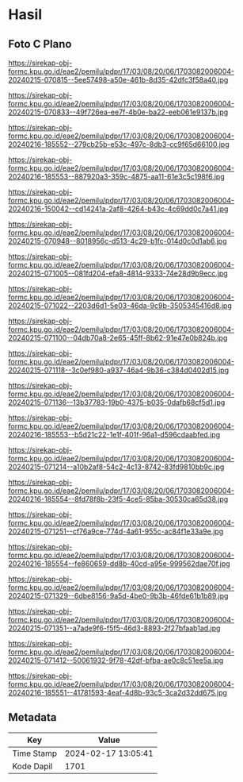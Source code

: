 # Hasil

## Foto C Plano

https://sirekap-obj-formc.kpu.go.id/eae2/pemilu/pdpr/17/03/08/20/06/1703082006004-20240215-070815--5ee57498-a50e-461b-8d35-42dfc3f58a40.jpg

https://sirekap-obj-formc.kpu.go.id/eae2/pemilu/pdpr/17/03/08/20/06/1703082006004-20240215-070833--49f726ea-ee7f-4b0e-ba22-eeb061e9137b.jpg

https://sirekap-obj-formc.kpu.go.id/eae2/pemilu/pdpr/17/03/08/20/06/1703082006004-20240216-185552--279cb25b-e53c-497c-8db3-cc9f65d66100.jpg

https://sirekap-obj-formc.kpu.go.id/eae2/pemilu/pdpr/17/03/08/20/06/1703082006004-20240216-185553--887920a3-359c-4875-aa11-61e3c5c198f6.jpg

https://sirekap-obj-formc.kpu.go.id/eae2/pemilu/pdpr/17/03/08/20/06/1703082006004-20240216-150042--cd14241a-2af8-4264-b43c-4c69dd0c7a41.jpg

https://sirekap-obj-formc.kpu.go.id/eae2/pemilu/pdpr/17/03/08/20/06/1703082006004-20240215-070948--8018956c-d513-4c29-b1fc-014d0c0d1ab6.jpg

https://sirekap-obj-formc.kpu.go.id/eae2/pemilu/pdpr/17/03/08/20/06/1703082006004-20240215-071005--081fd204-efa8-4814-9333-74e28d9b9ecc.jpg

https://sirekap-obj-formc.kpu.go.id/eae2/pemilu/pdpr/17/03/08/20/06/1703082006004-20240215-071022--2203d6d1-5e03-46da-9c9b-3505345416d8.jpg

https://sirekap-obj-formc.kpu.go.id/eae2/pemilu/pdpr/17/03/08/20/06/1703082006004-20240215-071100--04db70a8-2e65-45ff-8b62-91e47e0b824b.jpg

https://sirekap-obj-formc.kpu.go.id/eae2/pemilu/pdpr/17/03/08/20/06/1703082006004-20240215-071118--3c0ef980-a937-46a4-9b36-c384d0402d15.jpg

https://sirekap-obj-formc.kpu.go.id/eae2/pemilu/pdpr/17/03/08/20/06/1703082006004-20240215-071136--13b37783-19b0-4375-b035-0dafb68cf5d1.jpg

https://sirekap-obj-formc.kpu.go.id/eae2/pemilu/pdpr/17/03/08/20/06/1703082006004-20240216-185553--b5d21c22-1e1f-401f-96a1-d596cdaabfed.jpg

https://sirekap-obj-formc.kpu.go.id/eae2/pemilu/pdpr/17/03/08/20/06/1703082006004-20240215-071214--a10b2af8-54c2-4c13-8742-83fd9810bb9c.jpg

https://sirekap-obj-formc.kpu.go.id/eae2/pemilu/pdpr/17/03/08/20/06/1703082006004-20240216-185554--8fd78f8b-23f5-4ce5-85ba-30530ca65d38.jpg

https://sirekap-obj-formc.kpu.go.id/eae2/pemilu/pdpr/17/03/08/20/06/1703082006004-20240215-071251--cf76a9ce-774d-4a61-955c-ac84f1e33a9e.jpg

https://sirekap-obj-formc.kpu.go.id/eae2/pemilu/pdpr/17/03/08/20/06/1703082006004-20240216-185554--fe860659-dd8b-40cd-a95e-999562dae70f.jpg

https://sirekap-obj-formc.kpu.go.id/eae2/pemilu/pdpr/17/03/08/20/06/1703082006004-20240215-071329--6dbe8156-9a5d-4be0-9b3b-46fde61b1b89.jpg

https://sirekap-obj-formc.kpu.go.id/eae2/pemilu/pdpr/17/03/08/20/06/1703082006004-20240215-071351--a7ade9f6-f5f5-46d3-8893-2f27bfaab1ad.jpg

https://sirekap-obj-formc.kpu.go.id/eae2/pemilu/pdpr/17/03/08/20/06/1703082006004-20240215-071412--50061932-9f78-42df-bfba-ae0c8c51ee5a.jpg

https://sirekap-obj-formc.kpu.go.id/eae2/pemilu/pdpr/17/03/08/20/06/1703082006004-20240216-185551--41781593-4eaf-4d8b-93c5-3ca2d32dd675.jpg


## Metadata

| Key        | Value               |
| ---------- | ------------------- |
| Time Stamp | 2024-02-17 13:05:41 |
| Kode Dapil | 1701                |



